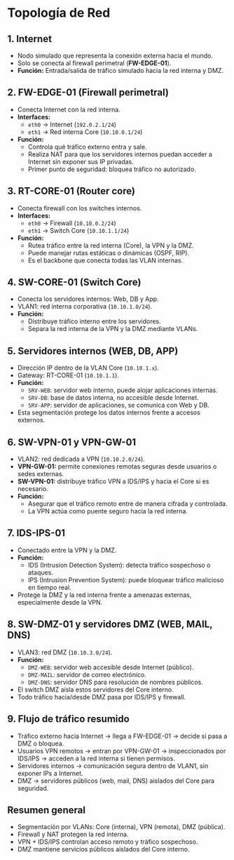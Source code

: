 # Topología de Red

## 1. Internet
- Nodo simulado que representa la conexión externa hacia el mundo.
- Solo se conecta al firewall perimetral (**FW-EDGE-01**).
- **Función:** Entrada/salida de tráfico simulado hacia la red interna y DMZ.

## 2. FW-EDGE-01 (Firewall perimetral)
- Conecta Internet con la red interna.
- **Interfaces:**
  - `eth0` → Internet (`192.0.2.1/24`)
  - `eth1` → Red interna Core (`10.10.0.1/24`)
- **Función:**
  - Controla qué tráfico externo entra y sale.
  - Realiza NAT para que los servidores internos puedan acceder a Internet sin exponer sus IP privadas.
  - Primer punto de seguridad: bloquea tráfico no autorizado.

## 3. RT-CORE-01 (Router core)
- Conecta firewall con los switches internos.
- **Interfaces:**
  - `eth0` → Firewall (`10.10.0.2/24`)
  - `eth1` → Switch Core (`10.10.1.1/24`)
- **Función:**
  - Rutea tráfico entre la red interna (Core), la VPN y la DMZ.
  - Puede manejar rutas estáticas o dinámicas (OSPF, RIP).
  - Es el backbone que conecta todas las VLAN internas.

## 4. SW-CORE-01 (Switch Core)
- Conecta los servidores internos: Web, DB y App.
- VLAN1: red interna corporativa (`10.10.1.0/24`).
- **Función:**
  - Distribuye tráfico interno entre los servidores.
  - Separa la red interna de la VPN y la DMZ mediante VLANs.

## 5. Servidores internos (WEB, DB, APP)
- Dirección IP dentro de la VLAN Core (`10.10.1.x`).
- Gateway: RT-CORE-01 (`10.10.1.1`).
- **Función:**
  - `SRV-WEB`: servidor web interno, puede alojar aplicaciones internas.
  - `SRV-DB`: base de datos interna, no accesible desde Internet.
  - `SRV-APP`: servidor de aplicaciones, se comunica con Web y DB.
- Esta segmentación protege los datos internos frente a accesos externos.

## 6. SW-VPN-01 y VPN-GW-01
- VLAN2: red dedicada a VPN (`10.10.2.0/24`).
- **VPN-GW-01:** permite conexiones remotas seguras desde usuarios o sedes externas.
- **SW-VPN-01:** distribuye tráfico VPN a IDS/IPS y hacia el Core si es necesario.
- **Función:**
  - Asegurar que el tráfico remoto entre de manera cifrada y controlada.
  - La VPN actúa como puente seguro hacia la red interna.

## 7. IDS-IPS-01
- Conectado entre la VPN y la DMZ.
- **Función:**
  - IDS (Intrusion Detection System): detecta tráfico sospechoso o ataques.
  - IPS (Intrusion Prevention System): puede bloquear tráfico malicioso en tiempo real.
- Protege la DMZ y la red interna frente a amenazas externas, especialmente desde la VPN.

## 8. SW-DMZ-01 y servidores DMZ (WEB, MAIL, DNS)
- VLAN3: red DMZ (`10.10.3.0/24`).
- **Función:**
  - `DMZ-WEB`: servidor web accesible desde Internet (público).
  - `DMZ-MAIL`: servidor de correo electrónico.
  - `DMZ-DNS`: servidor DNS para resolución de nombres públicos.
- El switch DMZ aísla estos servidores del Core interno.
- Todo tráfico hacia/desde DMZ pasa por IDS/IPS y firewall.

## 9. Flujo de tráfico resumido
- Tráfico externo hacia Internet → llega a FW-EDGE-01 → decide si pasa a DMZ o bloquea.
- Usuarios VPN remotos → entran por VPN-GW-01 → inspeccionados por IDS/IPS → acceden a la red interna si tienen permisos.
- Servidores internos → comunicación segura dentro de VLAN1, sin exponer IPs a Internet.
- DMZ → servidores públicos (web, mail, DNS) aislados del Core para seguridad.

## Resumen general
- Segmentación por VLANs: Core (interna), VPN (remota), DMZ (pública).
- Firewall y NAT protegen la red interna.
- VPN + IDS/IPS controlan acceso remoto y tráfico sospechoso.
- DMZ mantiene servicios públicos aislados del Core interno.

